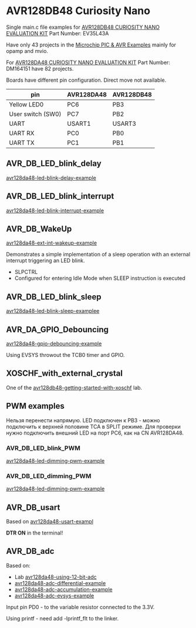 AVR128DB48 Curiosity Nano
=========================

Single main.c file examples for 
[AVR128DB48 CURIOSITY NANO EVALUATION KIT](https://www.microchip.com/en-us/development-tool/EV35L43A) Part Number: EV35L43A

Have only 43 projects in the [Microchip PIC & AVR Examples](https://github.com/microchip-pic-avr-examples) mainly for opamp and mvio.

For [AVR128DA48 CURIOSITY NANO EVALUATION KIT](https://www.microchip.com/en-us/development-tool/DM164151) Part Number: DM164151 have 82 projects.

Boards have different pin configuration. Direct move not available.

| pin          | AVR128DA48  | AVR128DB48  |
|--------------|-------------|-------------|
| Yellow LED0  | PC6         | PB3         | 
| User switch (SW0)  | PC7   | PB2         | 
| UART         | USART1      | USART3      | 
| UART RX      | PC0         | PB0         | 
| UART TX      | PC1         | PB1         |

AVR\_DB\_LED\_blink\_delay
--------------------------

[avr128da48-led-blink-delay-example](https://github.com/microchip-pic-avr-examples/avr128da48-led-blink-delay-example/)

AVR\_DB\_LED\_blink\_interrupt
------------------------------

[avr128da48-led-blink-interrupt-example](https://github.com/microchip-pic-avr-examples/avr128da48-led-blink-interrupt-example)


AVR\_DB\_WakeUp
---------------

[avr128da48-ext-int-wakeup-example](https://github.com/microchip-pic-avr-examples/avr128da48-ext-int-wakeup-example)

Demonstrates a simple implementation of a sleep operation with an external interrupt triggering an LED blink.

* SLPCTRL
* Configured for entering Idle Mode when SLEEP instruction is executed

AVR\_DB\_LED\_blink\_sleep
--------------------------

[avr128da48-led-blink-sleep-examplee](https://github.com/microchip-pic-avr-examples/avr128da48-led-blink-sleep-example)


AVR\_DA\_GPIO\_Debouncing
-------------------------
 
[avr128da48-gpio-debouncing-example](https://github.com/microchip-pic-avr-examples/avr128da48-gpio-debouncing-example)

Using EVSYS throwout the TCB0 timer and GPIO.

XOSCHF\_with\_external\_crystal
-------------------------------

One of the [avr128db48-getting-started-with-xoschf](https://github.com/microchip-pic-avr-examples/avr128db48-getting-started-with-xoschf)
lab.

PWM examples
------------

Нельзя перенести напрямую. LED подключен к PB3 - можно подключить к верхней половине TCA в SPLIT режиме.
Для проверки нужно подключить внешний LED на порт PC6, как на CN AVR128DA48.

### AVR\_DB\_LED\_blink\_PWM

[avr128da48-led-dimming-pwm-example](https://github.com/microchip-pic-avr-examples/avr128da48-led-blink-pwm-example)

### AVR\_DB\_LED\_dimming\_PWM

[avr128da48-led-dimming-pwm-example](https://github.com/microchip-pic-avr-examples/avr128da48-led-dimming-pwm-example)

AVR\_DB\_usart
--------------

Based on [avr128da48-usart-exampl](https://github.com/microchip-pic-avr-examples/avr128da48-usart-example)

**DTR ON** in the terminal! 

AVR\_DB\_adc
------------

Based on:

* Lab [avr128da48-using-12-bit-adc](https://github.com/microchip-pic-avr-examples/avr128da48-using-12-bit-adc)
* [avr128da48-adc-differential-example](https://github.com/microchip-pic-avr-examples/avr128da48-adc-differential-example)
* [avr128da48-adc-accumulation-example](https://github.com/microchip-pic-avr-examples/avr128da48-adc-accumulation-example)
* [avr128da48-adc-evsys-example](https://github.com/microchip-pic-avr-examples/avr128da48-adc-evsys-example)

Input pin PD0 - to the variable resistor connected to the 3.3V.

Using printf - need add -lprintf_flt to the linker.


